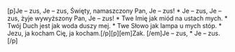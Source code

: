 [p]Je – zus, Je – zus, Święty, namaszczony Pan, Je – zus! * Je – zus, Je – zus, żyje wywyższony Pan, Je – zus! * Twe Imię jak miód na ustach mych. * Twój Duch jest jak woda duszy mej. * Twe Słowo jak lampa u mych stóp. * Jezu, ja kocham Cię, ja kocham.[/p][p][em]Zak. [/em]Je – zus, * Je – zus.[/p]